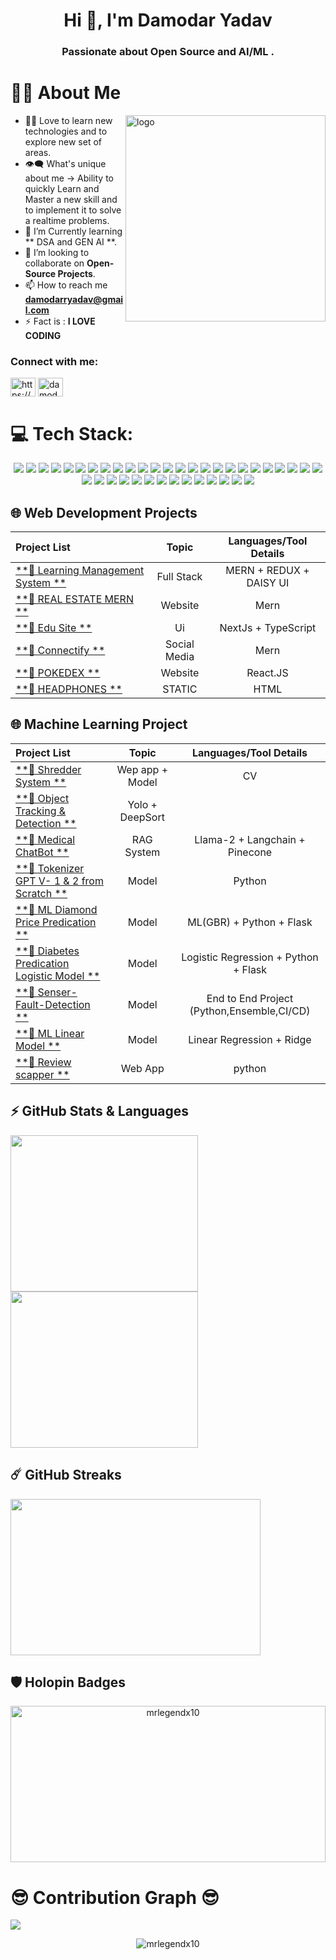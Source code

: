 <!-- # ![GitHub Banner](https://github.com/Alkaison/Alkaison/assets/98116504/e5a4cb56-1eb4-4a36-8f5b-cefffdfbd074)-->
<h1 align="center">Hi 👋, I'm Damodar Yadav</h1>
<h3 align="center">Passionate about Open Source and AI/ML .</h3>

 # 🙋‍♂️ About Me
<div><img align="right" src="https://stats.quine.sh/daemonX10/github?theme=dark" title="Quine Stats Card" alt="logo" height="330" width="320"></div>

- 👨‍💻 Love to learn new technologies and to explore new set of areas.
- 👁‍🗨 What's unique about me → Ability to quickly Learn and Master
  a new skill and to implement it to solve a realtime problems.
- 📘 I’m Currently learning ** DSA and GEN AI **.
- 👯 I’m looking to collaborate on **Open-Source Projects**.
- 📫 How to reach me **damodarryadav@gmail.com**
- ⚡ Fact is : **I LOVE CODING**


<h3 align="left">Connect with me:</h3>
<p align="left">
<a href="https://linkedin.com/in/https://www.linkedin.com/in/damodar-yadav-690425177" target="blank"><img align="center" src="https://raw.githubusercontent.com/rahuldkjain/github-profile-readme-generator/master/src/images/icons/Social/linked-in-alt.svg" alt="https://www.linkedin.com/in/damodar-yadav-690425177" height="30" width="40" /></a>
<a href="https://www.codechef.com/users/damodarryadav" target="blank"><img align="center" src="https://cdn.jsdelivr.net/npm/simple-icons@3.1.0/icons/codechef.svg" alt="damodarryadav" height="30" width="40" /></a>
</p>


# 💻 Tech Stack:
<p align="center">
  <img src="https://img.shields.io/badge/c++-%2300599C.svg?style=for-the-badge&logo=c%2B%2B&logoColor=white" />
  <img src="https://img.shields.io/badge/markdown-%23000000.svg?style=for-the-badge&logo=markdown&logoColor=white" />
  <img src="https://img.shields.io/badge/javascript-%23F0DB4F.svg?style=for-the-badge&logo=Javascript&logoColor=white" />
  <img src="https://img.shields.io/badge/typescript-%23007ACC.svg?style=for-the-badge&logo=typescript&logoColor=white" />
  <img src="https://img.shields.io/badge/css3-%231572B6.svg?style=for-the-badge&logo=css3&logoColor=white" />
  <img src="https://img.shields.io/badge/tailwindcss-%2338B2AC.svg?style=for-the-badge&logo=tailwind-css&logoColor=white" />
  <img src="https://img.shields.io/badge/react-%2320232a.svg?style=for-the-badge&logo=react&logoColor=%2361DAFB" />
  <img src="https://img.shields.io/badge/Context--Api-000000?style=for-the-badge&logo=react" />
  <img src="https://img.shields.io/badge/daisyui-5A0EF8?style=for-the-badge&logo=daisyui&logoColor=white" />
  <img src="https://img.shields.io/badge/redux-%23593d88.svg?style=for-the-badge&logo=redux&logoColor=white" />
  <img src="https://img.shields.io/badge/JWT-black?style=for-the-badge&logo=JSON%20web%20tokens" />
  <img src="https://img.shields.io/badge/express.js-%23404d59.svg?style=for-the-badge&logo=express&logoColor=%2361DAFB" />
  <img src="https://img.shields.io/badge/node.js-6DA55F?style=for-the-badge&logo=node.js&logoColor=white" />
  <img src="https://img.shields.io/badge/NODEMON-%23323330.svg?style=for-the-badge&logo=nodemon&logoColor=%BBDEAD" />
  <img src="https://img.shields.io/badge/Next-black?style=for-the-badge&logo=next.js&logoColor=white" />
  <img src="https://img.shields.io/badge/mysql-%23d9ead3.svg?style=for-the-badge&logo=mysql&logoColor=blue" />
  <img src="https://img.shields.io/badge/MongoDB-%234ea94b.svg?style=for-the-badge&logo=mongodb&logoColor=white" />
  <img src="https://img.shields.io/badge/Postman-FF6C37?style=for-the-badge&logo=postman&logoColor=white" />
  <img src="https://img.shields.io/badge/vercel-%23000000.svg?style=for-the-badge&logo=vercel&logoColor=white" />
  <img src="https://img.shields.io/badge/Render-%46E3B7.svg?style=for-the-badge&logo=render&logoColor=white" />
  <img src="https://img.shields.io/badge/github%20pages-121013?style=for-the-badge&logo=github&logoColor=white" />
  <img src="https://img.shields.io/badge/github%20actions-%232671E5.svg?style=for-the-badge&logo=githubactions&logoColor=white" />
  <img src="https://img.shields.io/badge/github-%23121011.svg?style=for-the-badge&logo=github&logoColor=white" />
  <img src="https://img.shields.io/badge/Socket.io-black?style=for-the-badge&logo=socket.io&badgeColor=010101" />
<!--   <img src="https://img.shields.io/badge/docker-%230db7ed.svg?style=for-the-badge&logo=docker&logoColor=white" />
  <img src="https://img.shields.io/badge/kubernetes-%23326ce5.svg?style=for-the-badge&logo=kubernetes&logoColor=white" /> -->
<!--   <img src="https://img.shields.io/badge/AWS-%23FF9900.svg?style=for-the-badge&logo=amazon-aws&logoColor=white" /> -->
  <img src="https://img.shields.io/badge/python-3670A0?style=for-the-badge&logo=python&logoColor=ffdd54" />
  <img src="https://img.shields.io/badge/flask-%23000.svg?style=for-the-badge&logo=flask&logoColor=white" />
  <img src="https://img.shields.io/badge/numpy-%23013243.svg?style=for-the-badge&logo=numpy&logoColor=white" />
<!--   <img src="https://img.shields.io/badge/SciPy-%230C55A5.svg?style=for-the-badge&logo=scipy&logoColor=%white" /> -->
  <img src="https://img.shields.io/badge/pandas-%23150458.svg?style=for-the-badge&logo=pandas&logoColor=white" />
  <img src="https://img.shields.io/badge/Matplotlib-%23ffffff.svg?style=for-the-badge&logo=Matplotlib&logoColor=black" />
  <img src="https://img.shields.io/badge/Seaborn-%23ffffff.svg?style=for-the-badge&logo=Seaborn&logoColor=black" />
  <img src="https://img.shields.io/badge/Plotly-%233F4F75.svg?style=for-the-badge&logo=plotly&logoColor=white" />
  <img src="https://img.shields.io/badge/scikit--learn-%23F7931E.svg?style=for-the-badge&logo=scikit-learn&logoColor=white" />
  <img src="https://img.shields.io/badge/Keras-%23D00000.svg?style=for-the-badge&logo=Keras&logoColor=white" />
  <img src="https://img.shields.io/badge/TensorFlow-%23FF6F00.svg?style=for-the-badge&logo=TensorFlow&logoColor=white" />
  <img src="https://img.shields.io/badge/PyTorch-%23EE4C2C.svg?style=for-the-badge&logo=PyTorch&logoColor=white" />
  <img src="https://img.shields.io/badge/opencv-%23white.svg?style=for-the-badge&logo=opencv&logoColor=white" />
  <img src="https://img.shields.io/badge/mlflow-%23d9ead3.svg?style=for-the-badge&logo=numpy&logoColor=blue" />
<!--   <img src="https://img.shields.io/badge/cassandra-%231287B1.svg?style=for-the-badge&logo=apache-cassandra&logoColor=white" /> -->
  <img src="https://img.shields.io/badge/Anaconda-%2344A833.svg?style=for-the-badge&logo=anaconda&logoColor=white" />
<!--   <img src="https://img.shields.io/badge/power_bi-F2C811?style=for-the-badge&logo=powerbi&logoColor=black" /> -->
  <img src="https://img.shields.io/badge/cisco-%23049fd9.svg?style=for-the-badge&logo=cisco&logoColor=black" />
<!--   <img src="https://img.shields.io/badge/-Arduino-00979D?style=for-the-badge&logo=Arduino&logoColor=white" /> -->
</p>




## 🌐 Web Development Projects 

| Project List | Topic | Languages/Tool Details |
| :--- | :---: | :---: |
| [**🔗 Learning Management System **](https://learning-management-system-self-mu.vercel.app/) | Full Stack | MERN + REDUX + DAISY UI |
| [**🔗 REAL ESTATE MERN **](https://project-mern-deploy-silk.vercel.app/) | Website | Mern |
| [**🔗 Edu Site **](https://next-js-coral-three-67.vercel.app/) | Ui  | NextJs + TypeScript |
| [**🔗 Connectify **](https://connectify-six.vercel.app/) | Social Media  | Mern |
| [**🔗 POKEDEX **](https://pokedex-pearl-six.vercel.app/) | Website | React.JS  |
| [**🔗 HEADPHONES **](https://pw-skill-assignment.vercel.app/) | STATIC | HTML |

## 🌐 Machine Learning Project 

| Project List | Topic | Languages/Tool Details |
| :--- | :---: | :---: |
| [**🔗 Shredder System **](https://github.com/daemonX10/PROJECTS/tree/master/Computer%20Vision/shredder%20System) | Wep app + Model | CV |
| [**🔗 Object Tracking & Detection **](https://github.com/daemonX10/PROJECTS/tree/master/Computer%20Vision/Yolo%205%20Object%20tracking%20DeepSort/deepSort_with_yolov5) | Yolo + DeepSort |
| [**🔗 Medical ChatBot **](https://github.com/daemonX10/PROJECTS/tree/master/GEN%20AI%20and%20LLM/End-to-end-Medical-Chatbot-using-Llama2) | RAG System | Llama-2 + Langchain + Pinecone |
| [**🔗 Tokenizer GPT V- 1 & 2 from Scratch **]() | Model | Python |
| [**🔗 ML Diamond Price Predication **](https://diamond-price-predication-model.onrender.com/) | Model | ML(GBR) + Python + Flask |
| [**🔗 Diabetes Predication Logistic Model **](https://diabetes-predication-model-logistic-reg.onrender.com) | Model | Logistic Regression + Python + Flask|
| [**🔗 Senser-Fault-Detection **](https://github.com/daemonX10/Senser-Fault-Detection) | Model | End to End Project (Python,Ensemble,CI/CD) |
| [**🔗 ML Linear Model **](https://linear-ml-model-algerian-forest-1.onrender.com/) | Model | Linear Regression + Ridge |
| [**🔗 Review scapper **](https://github.com/daemonX10/review-scrapper-aws-main) | Web App | python |



## ⚡ GitHub Stats & Languages

  <a href="https://github.com/anuraghazra/github-readme-stats" title="GitHub Stats Card">
  	<img height="250px" width="300" src="https://github-readme-stats.vercel.app/api?username=daemonX10&show_icons=true&theme=react&show=reviews">
  </a>
  <a href="https://github.com/anuraghazra/github-readme-stats" title="GitHub Top Languages Card">
   	<img height="250px" width="300" src="https://github-readme-stats.vercel.app/api/top-langs/?username=daemonX10&layout=compact&theme=react&langs_count=10&hide=html,css,scss,ruby,shell&card_width=400">
  </a>

## ☄️ GitHub Streaks

  <a href="https://github.com/DenverCoder1/github-readme-streak-stats" title="GitHub Streak Stats">
  	<img height="250px" width="400" src="https://streak-stats.demolab.com?user=daemonX10&theme=tokyonight&border_radius=8&date_format=j%20M%5B%20Y%5D&card_width=550)](https://git.io/streak-stats">
  </a>

## 🛡️ Holopin Badges
<p align="center"> <img src="https://holopin.me/mrlegendx10" alt="mrlegendx10" width="100%" height="250" /> </p>

#  😎 Contribution Graph 😎

![](https://github-readme-activity-graph.vercel.app/graph?username=daemonX10&bg_color=101820&color=89ABE3&line=FEE715&point=FFFFFF&hide_border=true)

<p align="center"> <img src="https://komarev.com/ghpvc/?username=daemonX10&label=Profile%20views&color=0e75b6&style=flat" alt="mrlegendx10" /> </p>
